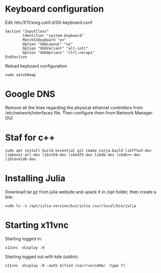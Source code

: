 # Keyboard configuration
Edit /etc/X11/xorg.conf.d/00-keyboard.conf
```
Section "InputClass"
        Identifier "system-keyboard"
        MatchIsKeyboard "on"
        Option "XkbLayout" "us"
        Option "XkbVariant" "alt-intl"
        Option "XkbOptions" "ctrl:nocaps"
EndSection
```
Reload keyboard configuration
```
sudo setxkbmap
```
# Google DNS
Remove all the lines regarding the physical ethernet controllers from /etc/network/interfaces file. Then configure them from Network Manager GUI

# Staf for c++
```
sudo apt install build-essential git cmake ninja-build libfftw3-dev libboost-all-dev libvtk9-dev libhdf5-dev libdb-dev libdb++-dev libleveldb-dev
```

# Installing Julia
Download tar.gz from julia website and upack it in /opt folder, then create a link:
```
sudo ln -s /opt/julia-version/bin/julia /usr/local/bin/julia
```

# Starting x11vnc
Starting logged in:
```
x11vnc -display :0
```
Starting logged out with kde (sddm):
```
x11vnc -display :0 -auth $(find /var/run/sddm/ -type f)
```
